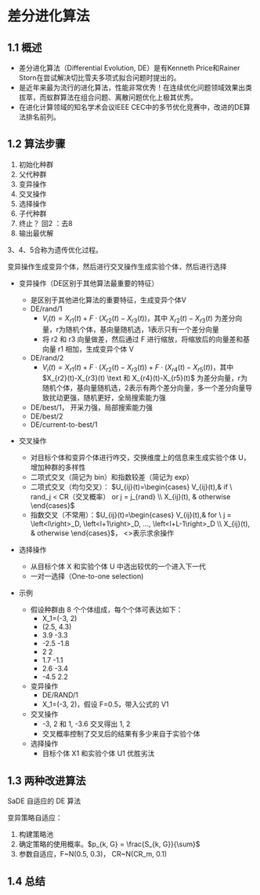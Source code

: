 # 差分进化算法

## 1.1 概述

* 差分进化算法（Differential Evolution, DE）是有Kenneth Price和Rainer Storn在尝试解决切比雪夫多项式拟合问题时提出的。
* 是近年来最为流行的进化算法，性能非常优秀！在连续优化问题领域效果出类拔萃，而蚁群算法在组合问题、离散问题优化上极其优秀。
* 在进化计算领域的知名学术会议IEEE CEC中的多节优化竞赛中，改进的DE算法排名前列。

## 1.2 算法步骤

1. 初始化种群
2. 父代种群
3. 变异操作
4. 交叉操作
5. 选择操作
6. 子代种群
7. 终止？ 回2 ：去8
8. 输出最优解

3、4、5合称为遗传优化过程。

变异操作生成变异个体，然后进行交叉操作生成实验个体，然后进行选择

* 变异操作（DE区别于其他算法最重要的特征）

  * 是区别于其他进化算法的重要特征，生成变异个体V
  * DE/rand/1
    * $V_i(t)=X_{r1}(t)+F \cdot (X_{r2}(t)-X_{r3}(t))$，其中 $X_{r2}(t)-X_{r3}(t)$ 为差分向量，r为随机个体，基向量随机选，1表示只有一个差分向量
    * 将 r2 和 r3 向量做差，然后通过 F 进行缩放，将缩放后的向量差和基向量 r1 相加，生成变异个体 V
  * DE/rand/2
    * $V_i(t)=X_{r1}(t)+F \cdot (X_{r2}(t)-X_{r3}(t))+F \cdot (X_{r4}(t)-X_{r5}(t))$，其中 $X_{r2}(t)-X_{r3}(t) \text 和 X_{r4}(t)-X_{r5}(t)$ 为差分向量，r为随机个体，基向量随机选，2表示有两个差分向量，多一个差分向量导致扰动更强，随机更好，全局搜索能力强
  * DE/best/1， 开采力强，局部搜索能力强
  * DE/best/2
  * DE/current-to-best/1

* 交叉操作

  * 对目标个体和变异个体进行咋交，交换维度上的信息来生成实验个体 U，增加种群的多样性
  * 二项式交叉（简记为 bin）和指数较差（简记为 exp）
  * 二项式交叉（均匀交叉）： $U_{ij}(t)=\begin{cases} V_{ij}(t),& if \  rand_j < CR（交叉概率） or j = j_{rand} \\ X_{ij}(t), & otherwise \end{cases}$
  * 指数交叉（不常用）：$U_{ij}(t)=\begin{cases} V_{ij}(t),& for \  j = \left<l\right>_D, \left<l+1\right>_D, ..., \left<l+L-1\right>_D \\ X_{ij}(t), & otherwise \end{cases}$， <>表示求余操作

* 选择操作

  * 从目标个体 X 和实验个体 U 中选出较优的一个进入下一代
  * 一对一选择（One-to-one selection)

* 示例

  * 假设种群由 8 个个体组成，每个个体可表达如下：
    * X_1=(-3, 2)
    * (2.5, 4.3)
    * 3.9 -3.3
    * -2.5 -1.8
    * 2 2
    * 1.7 -1.1
    * 2.6 -3.4
    * -4.5 2.2
  * 变异操作
    * DE/RAND/1
    * X_1=(-3, 2)，假设 F=0.5，带入公式的 V1
  * 交叉操作
    * -3, 2 和 1, -3.6 交叉得出 1, 2
    * 交叉概率控制了交叉后的结果有多少来自于实验个体
  * 选择操作
    * 目标个体 X1 和实验个体 U1 优胜劣汰

  

## 1.3 两种改进算法

SaDE 自适应的 DE 算法

变异策略自适应：

1. 构建策略池
2. 确定策略的使用概率。$p_{k, G} = \frac{S_{k, G}}{\sum}$
3. 参数自适应，F~N(0.5, 0.3)， CR~N(CR_m, 0.1)

## 1.4 总结